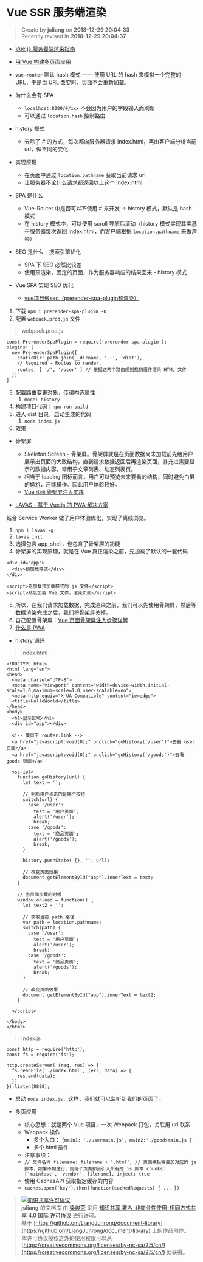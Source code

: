Vue SSR 服务端渲染
===

> Create by **jsliang** on **2018-12-29 20:04:33**  
> Recently revised in **2018-12-29 20:04:37**

* [Vue.js 服务器端渲染指南](https://ssr.vuejs.org/zh/)
* [用 Vue 构建多页面应用](https://segmentfault.com/a/1190000011265006)

* `vue-router` 默认 hash 模式 —— 使用 URL 的 hash 来模拟一个完整的 URL，于是当 URL 改变时，页面不会重新加载。

* 为什么会有 SPA
  * `localhost:8080/#/xxx` 不会因为用户的字段输入而刷新
  * 可以通过 `location.hash` 控制路由

* history 模式
  * 去除了 # 的方式，每次都向服务器请求 index.html，再由客户端分析当前 url，做不同的变化

* 实现原理
  * 在页面中通过 `location.pathname` 获取当前请求 url
  * 让服务器不论什么请求都返回以上这个 index.html

* SPA 是什么
  * Vue-Router 中是否可以不使用 # 来开发 -> history 模式，默认是 hash 模式
  * 在 history 模式中，可以使用 scroll 导航后滚动（history 模式实现其实基于服务器每次返回 index.html，而客户端根据 `location.pathname` 来做渲染）

* SEO 是什么 - 搜索引擎优化
  * SPA 下 SEO 必然比较差
  * 使用预渲染，固定的页面，作为服务器响应的结果回来 - history 模式


* Vue SPA 实现 SEO 优化
  * [vue项目做seo（prerender-spa-plugin预渲染）](https://blog.csdn.net/yftk765768540/article/details/81047145)

1. 下载 `npm i prerender-spa-plugin -D`
2. 配置 `webpack.prod.js` 文件

> webpack.prod.js

```
const PrerenderSpaPlugin = require('prerender-spa-plugin');
plugins: [
  new PrerenderSpaPlugin({
    staticDir: path.join(__dirname, '..', 'dist'),
    // Required - Routes to render.
    routes: [ '/', '/user' ] // 根据这两个路由规则找到组件渲染 HTML 文件
  })
]
```

3. 配置路由变更对象，传递构造属性
   1. `mode: history`
4. 构建项目代码：`npm run build`
5. 进入 dist 目录，启动生成的代码
   1. `node index.js`
6. 效果

* 骨架屏
  * Skeleton Screen - 骨架屏。骨架屏就是在页面数据尚未加载前先给用户展示出页面的大致结构，直到请求数据返回后再渲染页面，补充进需要显示的数据内容。常用于文章列表、动态列表页。
  * 相当于 loading 图标而言，用户可以预览未来要看的结构，同时避免白屏的尴尬，还能操作。因此用户体验较好。
  * [Vue 页面骨架屏注入实践](https://segmentfault.com/a/1190000014832185)

* [LAVAS - 基于 Vue.js 的 PWA 解决方案](https://lavas.baidu.com/)

结合 Service Worker 做了用户体验优化，实现了离线浏览。

1. `npm i lavas -g`
2. `lavas init`
3. 选择包含 app_shell，也包含了骨架屏的功能
4. 骨架屏的实现原理，就是在 Vue 真正渲染之前，先加载了默认的一套代码

```
<div id="app">
  <div>预加载样式</div>
</div>

<script>先加载预加载样式的 js 文件</script>
<script>然后加载 Vue 文件，渲染页面</script>
```

5. 所以，在我们请求加载数据，完成渲染之前，我们可以先使用骨架屏，然后等数据渲染完成之后，我们将骨架屏关掉。
6. 自己配置骨架屏：[Vue 页面骨架屏注入步骤详解](http://www.php.cn/js-tutorial-397329.html)
7. [什么是 PWA](https://segmentfault.com/a/1190000012353473)

* history 源码

> index.html

```
<!DOCTYPE html>
<html lang="en">
<head>
  <meta charset="UTF-8">
  <meta name="viewport" content="width=device-width,initial-scale=1.0,maximum-scale=1.0,user-scalable=no">
  <meta http-equiv="X-UA-Compatible" content="ie=edge">
  <title>HelloWorld</title>
</head>
<body>
  <h1>显示区域</h1>
  <div id="app"></div>

  <!-- 类似于 router.link -->
  <a href="javascript:void(0);" onclick="goHistory('/user')">去看 user 页面</a>
  <a href="javascript:void(0);" onclick="goHistory('/goods')">去看 goods 页面</a>
  
  <script>
    function goHistory(url) {
      let text = '';

      // 判断用户点击的是哪个按钮
      switch(url) {
        case '/user':
          test = '用户页面';
          alert('/user');
          break;
        case '/goods':
          text = '商品页面';
          alert('/goods');
          break;
      }

      history.pushState( {}, '', url);

      // 改变页面效果
      document.getElementById("app").innerText = text;
    }
    
    // 当页面加载的时候
    window.onload = function() {
      let text2 = '';
      
      // 获取当前 path 路径
      var path = location.pathname;
      switch(path) {
        case '/user':
          test = '用户页面';
          alert('/user');
          break;
        case '/goods':
          text = '商品页面';
          alert('/goods');
          break;
      }

      // 改变页面效果
      document.getElementById("app").innerText = text2;
    }
    
  </script>

</body>
</html>
```

> index.js

```
const http = require('http');
const fs = require('fs');

http.createServer( (req, res) => {
  fs.readFile('./index.html', (err, data) => {
    res.end(data);
  })
}).listen(8888);
```

* 启动 `node index.js`，这样，我们就可以监听到我们的页面了。

* 多页应用
  * 核心思想：就是两个 Vue 项目，一次 Webpack 打包，关联用 url 联系
  * Webpack 操作
    * 多个入口： `{main1: './usermain.js', main2:'./goodsmain.js'}`
    * 多个 html 插件
  * 注意事项：
  * `
    // 文件名称
    filename: filename + '.html',
    // 页面模板需要加对应的 js 脚本，如果不加这行，则每个页面都会引入所有的 js 脚本
    chunks: ['mainfest', 'vendor', filename],
    inject: true
  `
  * 使用 CachesAPI 获取指定缓存的内容
  * `caches.open('key').then(function(cachedRequests) { ... })`

> [![知识共享许可协议](https://i.creativecommons.org/l/by-nc-sa/4.0/88x31.png)](http://creativecommons.org/licenses/by-nc-sa/4.0/)  
> **jsliang** 的文档库</a> 由 [梁峻荣](https://github.com/LiangJunrong/document-library) 采用 [知识共享 署名-非商业性使用-相同方式共享 4.0 国际 许可协议](http://creativecommons.org/licenses/by-nc-sa/4.0/) 进行许可。  
> 基于 [https://github.om/LiangJunrong/document-library](https://github.om/LiangJunrong/document-library) 上的作品创作。  
> 本许可协议授权之外的使用权限可以从 [https://creativecommons.org/licenses/by-nc-sa/2.5/cn/](https://creativecommons.org/licenses/by-nc-sa/2.5/cn/) 处获得。